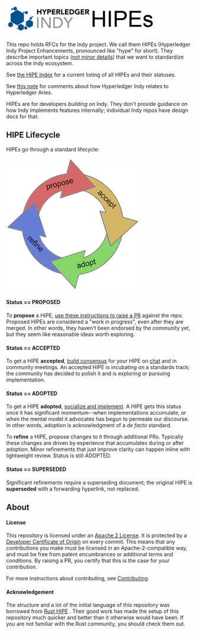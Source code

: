 # ![Indy HIPEs](collateral/indy-hipes-logo.png)

This repo holds RFCs for the Indy project. We call them HIPEs (Hyperledger Indy
Project Enhancements, pronounced like "hype" for short). They describe important
topics ([not minor details](contributing.md#do-you-need-a-HIPE)) that we want to
standardize across the Indy ecosystem.

See [the HIPE Index](index.md) for a current listing of all HIPEs and their statuses.

See [this note](https://github.com/hyperledger/aries/blob/master/README.md#relationship-to-hyperledger-indy)
for comments about how Hyperledger Indy relates to Hyperledger Aries.

HIPEs are for developers *building on* Indy. They don't provide guidance on how Indy
implements features internally; individual Indy repos have design docs for that.

## HIPE Lifecycle

HIPEs go through a standard lifecycle:

![lifecycle](collateral/lifecycle.png)

#### Status == PROPOSED
To __propose__ a HIPE, [use these instructions to raise a PR](
contributing.md#how-to-propose-a-hipe) against the repo. Proposed
HIPEs are considered a "work in progress", even after they are merged. In other words, they
haven't been endorsed by the community yet, but they seem like reasonable ideas worth
exploring.

#### Status == ACCEPTED
To get a HIPE __accepted__, [build consensus](contributing.md#how-to-get-an-HIPE-accepted)
for your HIPE on [chat](https://chat.hyperledger.org/channel/aries) and in community
meetings. An accepted HIPE is incubating on a standards track; the community has decided
to polish it and is exploring or pursuing implementation.

#### Status == ADOPTED
To get a HIPE __adopted__, [socialize and implement](contributing.md#how-to-get-an-rfc-adopted).
A HIPE gets this status once it has significant momentum--when implementations accumulate,
or when the mental model it advocates has begun to permeate our discourse. In other words,
adoption is acknowledgment of a _de facto_ standard.

To __refine__ a HIPE, propose changes to it through additional PRs. Typically
these changes are driven by experience that accumulates during or after adoption.
Minor refinements that just improve clarity can happen inline with lightweight
review. Status is still ADOPTED.

#### Status == SUPERSEDED
Significant refinements require a superseding document; the original HIPE is
__superseded__ with a forwarding hyperlink, not replaced.

## About

#### License

This repository is licensed under an [Apache 2 License](LICENSE). It is protected
by a [Developer Certificate of Origin](https://developercertificate.org/) on every commit.
This means that any contributions you make must be licensed in an Apache-2-compatible
way, and must be free from patent encumbrances or additional terms and conditions. By
raising a PR, you certify that this is the case for your contribution.

For more instructions about contributing, see [Contributing](contributing.md).

#### Acknowledgement

The structure and a lot of the initial language of this repository was borrowed from [Rust HIPE](https://github.com/rust-lang/rfcs) .
Their good work has made the setup of this repository much quicker and better than it otherwise would have been.
If you are not familiar with the Rust community, you should check them out.
